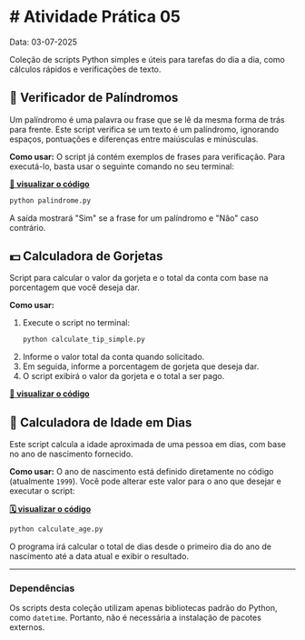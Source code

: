 # # Atividade Prática 05
Data: 03-07-2025 <br>

Coleção de scripts Python simples e úteis para tarefas do dia a dia, como cálculos rápidos e verificações de texto.

## 🔄 Verificador de Palíndromos

Um palíndromo é uma palavra ou frase que se lê da mesma forma de trás para frente. Este script verifica se um texto é um palíndromo, ignorando espaços, pontuações e diferenças entre maiúsculas e minúsculas.

**Como usar:**
O script já contém exemplos de frases para verificação. Para executá-lo, basta usar o seguinte comando no seu terminal:

**[💬 visualizar o código](scripts/palindrome.py)**

```bash
python palindrome.py
```

A saída mostrará "Sim" se a frase for um palíndromo e "Não" caso contrário.

## 💵 Calculadora de Gorjetas

Script para calcular o valor da gorjeta e o total da conta com base na porcentagem que você deseja dar.

**Como usar:**

1.  Execute o script no terminal:
    ```bash
    python calculate_tip_simple.py
    ```
2.  Informe o valor total da conta quando solicitado.
3.  Em seguida, informe a porcentagem de gorjeta que deseja dar.
4.  O script exibirá o valor da gorjeta e o total a ser pago.

**[🧮 visualizar o código](scripts/calculate_tip.py)**

## 🎂 Calculadora de Idade em Dias

Este script calcula a idade aproximada de uma pessoa em dias, com base no ano de nascimento fornecido.

**Como usar:**
O ano de nascimento está definido diretamente no código (atualmente `1999`). Você pode alterar este valor para o ano que desejar e executar o script:

**[🗓️ visualizar o código](scripts/calculate_age.py)**

```bash
python calculate_age.py
```

O programa irá calcular o total de dias desde o primeiro dia do ano de nascimento até a data atual e exibir o resultado.

-----

### **Dependências**

Os scripts desta coleção utilizam apenas bibliotecas padrão do Python, como `datetime`. Portanto, não é necessária a instalação de pacotes externos.
